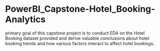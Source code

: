 # PowerBI_Capstone-Hotel_Booking-Analytics
primary goal of this capstone project is to conduct EDA on the Hotel Booking dataset provided and derive valuable conclusions about hotel booking trends and how various factors interact to affect hotel bookings.
